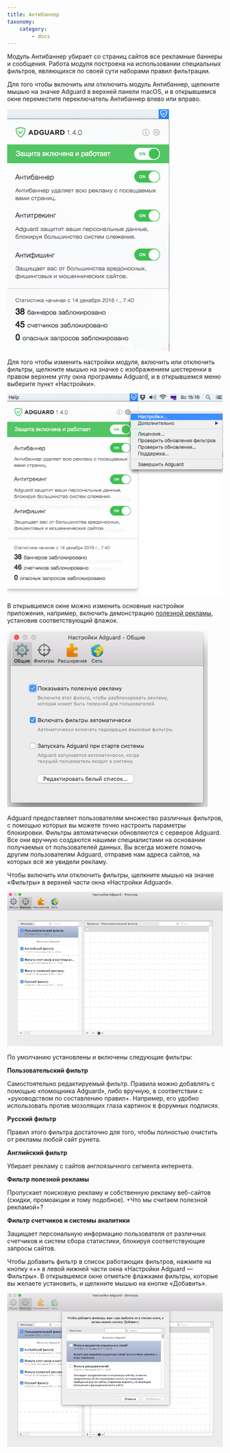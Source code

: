 ```yaml
---
title: Антибаннер
taxonomy:
    category:
        - docs
---
```


Модуль Антибаннер убирает со страниц сайтов все рекламные баннеры и сообщения. Работа модуля построена на использовании специальных фильтров, являющихся по своей сути наборами правил фильтрации.

Для того чтобы включить или отключить модуль  Антибаннер, щелкните мышью на значке Adguard в верхней панели macOS, и в открывшемся окне переместите переключатель Антибаннер влево или вправо. 

![](adguard_mac_01.png)

Для того чтобы изменить настройки модуля, включить или отключить фильтры, щелкните мышью на значке с изображением шестеренки в правом верхнем углу окна программы Adguard, и в открывшемся меню выберите пункт «Настройки».

![](adguard_mac_02.png)

В открывшемся окне можно изменить основные настройки приложения, например, включить демонстрацию [полезной рекламы](https://adguard.com/ru/whitelist.html), установив соответствующий флажок.

![](adguard_mac_03.png)

Adguard предоставляет пользователям множество различных фильтров, с помощью которых вы можете точно настроить параметры блокировки. Фильтры автоматически обновляются с серверов Adguard. Все они вручную создаются нашими специалистами на основании получаемых от пользователей данных. Вы всегда можете помочь другим пользователям Adguard, отправив нам адреса сайтов, на которых всё же увидели рекламу.

Чтобы включить или отключить фильтры, щелкните мышью на значке «Фильтры» в верхней части окна «Настройки Adguard». 

![](adguard_mac_04.png)

По умолчанию установлены и включены следующие фильтры:

**Пользовательский фильтр**

Самостоятельно редактируемый фильтр. Правила можно добавлять с помощью «помощника Adguard», либо вручную, в соответствии с +руководством по составлению правил+. Например, его удобно использовать против мозолящих глаза картинок в форумных подписях.

**Русский фильтр**

Правил этого фильтра достаточно для того, чтобы полностью очистить от рекламы любой сайт рунета.

**Английский фильтр**

Убирает рекламу с сайтов англоязычного сегмента интернета.

**Фильтр полезной рекламы**

Пропускает поисковую рекламу и собственную рекламу веб-сайтов (скидки, промоакции и тому подобное). +Что мы считаем полезной рекламой+?

**Фильтр счетчиков и системы аналитики**

Защищает персональную информацию пользователя от различных счетчиков и систем сбора статистики, блокируя соответствующие запросы сайтов.

Чтобы добавить фильтр в список работающих фильтров, нажмите на кнопку «+» в левой нижней части окна «Настройки Adguard — Фильтры». В открывшемся окне отметьте флажками фильтры, которые вы желаете установить, и щелкните мышью на кнопке «Добавить».

![](adguard_mac_05.png)

